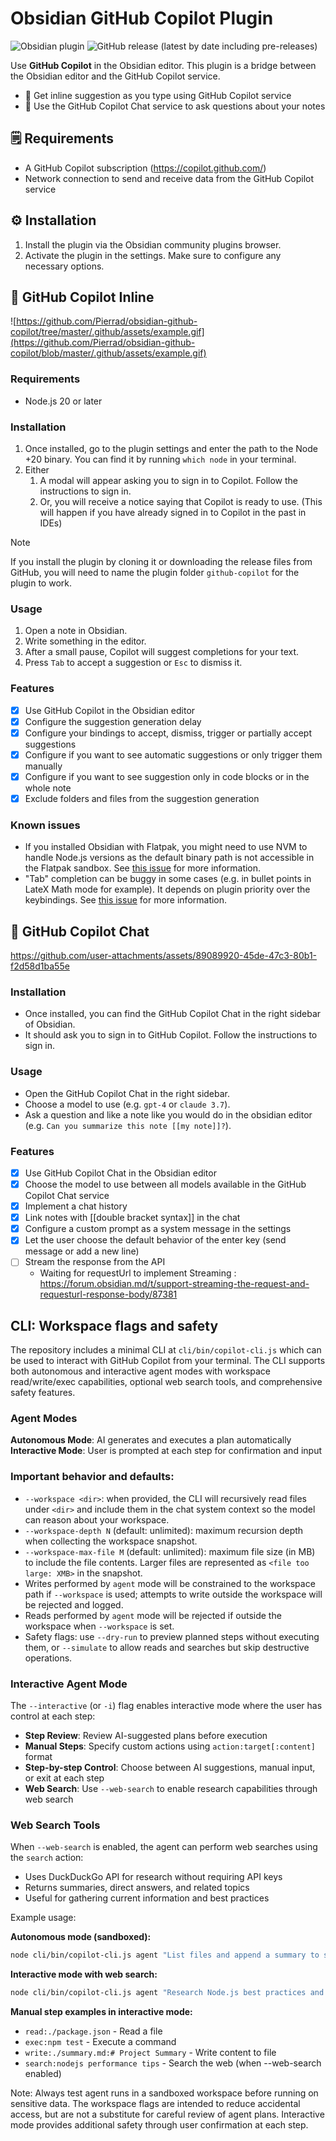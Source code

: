 # Obsidian GitHub Copilot Plugin

![Obsidian plugin](https://img.shields.io/endpoint?url=https://scambier.xyz/obsidian-endpoints/github-copilot.json)
![GitHub release (latest by date including pre-releases)](https://img.shields.io/github/v/release/pierrad/obsidian-github-copilot)

Use **GitHub Copilot** in the Obsidian editor. This plugin is a bridge between the Obsidian editor and the GitHub Copilot service.

- 🤖 Get inline suggestion as you type using GitHub Copilot service
- 💬 Use the GitHub Copilot Chat service to ask questions about your notes

## 🗒️ Requirements

- A GitHub Copilot subscription (https://copilot.github.com/)
- Network connection to send and receive data from the GitHub Copilot service

## ⚙️ Installation

1. Install the plugin via the Obsidian community plugins browser.
2. Activate the plugin in the settings. Make sure to configure any necessary options.

## 🤖 GitHub Copilot Inline

![https://github.com/Pierrad/obsidian-github-copilot/tree/master/.github/assets/example.gif](https://github.com/Pierrad/obsidian-github-copilot/blob/master/.github/assets/example.gif)

### Requirements

- Node.js 20 or later

### Installation

1. Once installed, go to the plugin settings and enter the path to the Node +20 binary. You can find it by running `which node` in your terminal.
2. Either
   1. A modal will appear asking you to sign in to Copilot. Follow the instructions to sign in.
   2. Or, you will receive a notice saying that Copilot is ready to use. (This will happen if you have already signed in to Copilot in the past in IDEs)

> [!NOTE]  
> If you install the plugin by cloning it or downloading the release files from GitHub, you will need to name the plugin folder `github-copilot` for the plugin to work.


### Usage

1. Open a note in Obsidian. 
2. Write something in the editor.
3. After a small pause, Copilot will suggest completions for your text.
4. Press `Tab` to accept a suggestion or `Esc` to dismiss it.

### Features

- [x] Use GitHub Copilot in the Obsidian editor
- [x] Configure the suggestion generation delay
- [x] Configure your bindings to accept, dismiss, trigger or partially accept suggestions
- [x] Configure if you want to see automatic suggestions or only trigger them manually
- [x] Configure if you want to see suggestion only in code blocks or in the whole note 
- [x] Exclude folders and files from the suggestion generation 

### Known issues

- If you installed Obsidian with Flatpak, you might need to use NVM to handle Node.js versions as the default binary path is not accessible in the Flatpak sandbox. See [this issue](https://github.com/Pierrad/obsidian-github-copilot/issues/6) for more information.
- "Tab" completion can be buggy in some cases (e.g. in bullet points in LateX Math mode for example). It depends on plugin priority over the keybindings. See [this issue](https://github.com/Pierrad/obsidian-github-copilot/issues/38) for more information. 


## 💬 GitHub Copilot Chat

https://github.com/user-attachments/assets/89089920-45de-47c3-80b1-f2d58d1ba55e

### Installation

- Once installed, you can find the GitHub Copilot Chat in the right sidebar of Obsidian.
- It should ask you to sign in to GitHub Copilot. Follow the instructions to sign in.

### Usage

- Open the GitHub Copilot Chat in the right sidebar.
- Choose a model to use (e.g. `gpt-4` or `claude 3.7`).
- Ask a question and like a note like you would do in the obsidian editor (e.g. `Can you summarize this note [[my note]]?`).

### Features

- [x] Use GitHub Copilot Chat in the Obsidian editor
- [x] Choose the model to use between all models available in the GitHub Copilot Chat service
- [x] Implement a chat history
- [x] Link notes with [[double bracket syntax]] in the chat
- [x] Configure a custom prompt as a system message in the settings
- [x] Let the user choose the default behavior of the enter key (send message or add a new line)
- [ ] Stream the response from the API
  - Waiting for requestUrl to implement Streaming : https://forum.obsidian.md/t/support-streaming-the-request-and-requesturl-response-body/87381

## CLI: Workspace flags and safety

The repository includes a minimal CLI at `cli/bin/copilot-cli.js` which can be used to interact with GitHub Copilot from your terminal. The CLI supports both autonomous and interactive agent modes with workspace read/write/exec capabilities, optional web search tools, and comprehensive safety features.

### Agent Modes

**Autonomous Mode**: AI generates and executes a plan automatically
**Interactive Mode**: User is prompted at each step for confirmation and input

### Important behavior and defaults:

- `--workspace <dir>`: when provided, the CLI will recursively read files under `<dir>` and include them in the chat system context so the model can reason about your workspace.
- `--workspace-depth N` (default: unlimited): maximum recursion depth when collecting the workspace snapshot.
- `--workspace-max-file M` (default: unlimited): maximum file size (in MB) to include the file contents. Larger files are represented as `<file too large: XMB>` in the snapshot.
- Writes performed by `agent` mode will be constrained to the workspace path if `--workspace` is used; attempts to write outside the workspace will be rejected and logged.
- Reads performed by `agent` mode will be rejected if outside the workspace when `--workspace` is set.
- Safety flags: use `--dry-run` to preview planned steps without executing them, or `--simulate` to allow reads and searches but skip destructive operations.

### Interactive Agent Mode

The `--interactive` (or `-i`) flag enables interactive mode where the user has control at each step:

- **Step Review**: Review AI-suggested plans before execution
- **Manual Steps**: Specify custom actions using `action:target[:content]` format
- **Step-by-step Control**: Choose between AI suggestions, manual input, or exit at each step
- **Web Search**: Use `--web-search` to enable research capabilities through web search

### Web Search Tools

When `--web-search` is enabled, the agent can perform web searches using the `search` action:
- Uses DuckDuckGo API for research without requiring API keys
- Returns summaries, direct answers, and related topics
- Useful for gathering current information and best practices

Example usage:

**Autonomous mode (sandboxed):**
```bash
node cli/bin/copilot-cli.js agent "List files and append a summary to summary.txt" --workspace ./cli/test-workspace --workspace-depth 2 --workspace-max-file-kb 50 --dry-run --log ./cli/agent-log.json
```

**Interactive mode with web search:**
```bash
node cli/bin/copilot-cli.js agent "Research Node.js best practices and create a summary" --interactive --web-search --workspace ./docs --allow-write --log ./agent.json
```

**Manual step examples in interactive mode:**
- `read:./package.json` - Read a file
- `exec:npm test` - Execute a command
- `write:./summary.md:# Project Summary` - Write content to file
- `search:nodejs performance tips` - Search the web (when --web-search enabled)

Note: Always test agent runs in a sandboxed workspace before running on sensitive data. The workspace flags are intended to reduce accidental access, but are not a substitute for careful review of agent plans. Interactive mode provides additional safety through user confirmation at each step.
